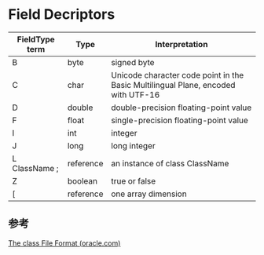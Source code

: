 # Field Decriptors

| FieldType term | Type      | Interpretation                                               |
| -------------- | --------- | ------------------------------------------------------------ |
| B              | byte      | signed  byte    |
| C              | char      | Unicode  character code point in the Basic Multilingual Plane, encoded with UTF-16 |
| D              | double    | double-precision  floating-point value |
| F              | float     | single-precision  floating-point value |
| I              | int       | integer |
| J              | long      | long  integer  |
| L ClassName ;  | reference | an  instance of class ClassName |           | short     | signed  short                                                |
| Z              | boolean   | true or false                                                |
| [              | reference | one  array dimension                                         |

## 参考
[The class File Format (oracle.com)](https://docs.oracle.com/javase/specs/jvms/se17/html/jvms-4.html#jvms-4.3.2-200)